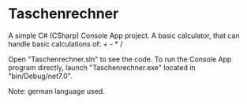 # Taschenrechner
A simple C# (CSharp) Console App project. A basic calculator, that can handle basic calculations of: + - * /

Open "Taschenrechner.sln" to see the code. To run the Console App program directly, launch "Taschenrechner.exe" located in "bin/Debug/net7.0". 

Note: german language used. 
